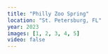 ```yaml
---
title: "Philly Zoo Spring"
location: "St. Petersburg, FL"
year: 2023
images: [1, 2, 3, 4, 5]
video: false
---
```


